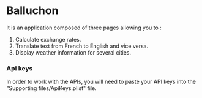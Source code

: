 # Balluchon
It is an application composed of three pages allowing you to : 
1. Calculate exchange rates.
2. Translate text from French to English and vice versa.
3. Display weather information for several cities.

### Api keys
In order to work with the APIs, you will need to paste your API keys into the "Supporting files/ApiKeys.plist" file.